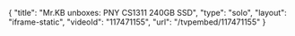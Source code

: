 {
    "title": "Mr.KB unboxes: PNY CS1311 240GB SSD",
    "type": "solo",
    "layout": "iframe-static",
    "videoId": "117471155",
    "url": "\/tvpembed\/117471155"
}
